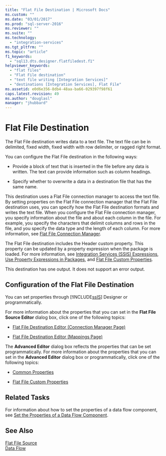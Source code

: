 ```yaml
---
title: "Flat File Destination | Microsoft Docs"
ms.custom: ""
ms.date: "03/01/2017"
ms.prod: "sql-server-2016"
ms.reviewer: ""
ms.suite: ""
ms.technology: 
  - "integration-services"
ms.tgt_pltfrm: ""
ms.topic: "article"
f1_keywords: 
  - "sql13.dts.designer.flatfiledest.f1"
helpviewer_keywords: 
  - "flat files"
  - "Flat File destination"
  - "text file writing [Integration Services]"
  - "destinations [Integration Services], Flat File"
ms.assetid: e0d6e356-8db4-48aa-ba66-029397f98f61
caps.latest.revision: 49
ms.author: "douglasl"
manager: "jhubbard"
---
```

# Flat File Destination
  The Flat File destination writes data to a text file. The text file can be in delimited, fixed width, fixed width with row delimiter, or ragged right format.  
  
 You can configure the Flat File destination in the following ways:  
  
-   Provide a block of text that is inserted in the file before any data is written. The text can provide information such as column headings.  
  
-   Specify whether to overwrite a data in a destination file that has the same name.  
  
 This destination uses a Flat File connection manager to access the text file. By setting properties on the Flat File connection manager that the Flat File destination uses, you can specify how the Flat File destination formats and writes the text file. When you configure the Flat File connection manager, you specify information about the file and about each column in the file. For example, you specify the characters that delimit columns and rows in the file, and you specify the data type and the length of each column. For more information, see [Flat File Connection Manager](../../integration-services/connection-manager/flat-file-connection-manager.md).  
  
 The Flat File destination includes the Header custom property. This property can be updated by a property expression when the package is loaded. For more information, see [Integration Services &#40;SSIS&#41; Expressions](../../integration-services/expressions/integration-services-ssis-expressions.md), [Use Property Expressions in Packages](../../integration-services/expressions/use-property-expressions-in-packages.md), and [Flat File Custom Properties](../../integration-services/data-flow/flat-file-custom-properties.md).  
  
 This destination has one output. It does not support an error output.  
  
## Configuration of the Flat File Destination  
 You can set properties through [!INCLUDE[ssIS](../../analysis-services/instances/includes/ssis-md.md)] Designer or programmatically.  
  
 For more information about the properties that you can set in the **Flat File Source Editor** dialog box, click one of the following topics:  
  
-   [Flat File Destination Editor &#40;Connection Manager Page&#41;](../../integration-services/data-flow/flat-file-destination-editor-connection-manager-page.md)  
  
-   [Flat File Destination Editor &#40;Mappings Page&#41;](../../integration-services/data-flow/flat-file-destination-editor-mappings-page.md)  
  
 The **Advanced Editor** dialog box reflects the properties that can be set programmatically. For more information about the properties that you can set in the **Advanced Editor** dialog box or programmatically, click one of the following topics:  
  
-   [Common Properties](http://msdn.microsoft.com/library/51973502-5cc6-4125-9fce-e60fa1b7b796)  
  
-   [Flat File Custom Properties](../../integration-services/data-flow/flat-file-custom-properties.md)  
  
## Related Tasks  
 For information about how to set the properties of a data flow component, see [Set the Properties of a Data Flow Component](../../integration-services/data-flow/set-the-properties-of-a-data-flow-component.md).  
  
## See Also  
 [Flat File Source](../../integration-services/data-flow/flat-file-source.md)   
 [Data Flow](../../integration-services/data-flow/data-flow.md)  
  
  
